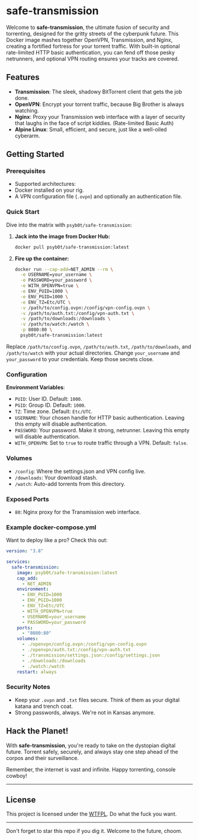 # safe-transmission

Welcome to **safe-transmission**, the ultimate fusion of security and torrenting, designed for the gritty streets of the cyberpunk future. This Docker image mashes together OpenVPN, Transmission, and Nginx, creating a fortified fortress for your torrent traffic. With built-in optional rate-limited HTTP basic authentication, you can fend off those pesky netrunners, and optional VPN routing ensures your tracks are covered.

## Features

- **Transmission**: The sleek, shadowy BitTorrent client that gets the job done.
- **OpenVPN**: Encrypt your torrent traffic, because Big Brother is always watching.
- **Nginx**: Proxy your Transmission web interface with a layer of security that laughs in the face of script kiddies. (Rate-limited Basic Auth)
- **Alpine Linux**: Small, efficient, and secure, just like a well-oiled cyberarm.

## Getting Started

### Prerequisites

- Supported architectures:
- Docker installed on your rig.
- A VPN configuration file (`.ovpn`) and optionally an authentication file.

### Quick Start

Dive into the matrix with `psyb0t/safe-transmission`:

1. **Jack into the image from Docker Hub:**

   ```bash
   docker pull psyb0t/safe-transmission:latest
   ```

2. **Fire up the container:**

   ```bash
   docker run --cap-add=NET_ADMIN --rm \
     -e USERNAME=your_username \
     -e PASSWORD=your_password \
     -e WITH_OPENVPN=true \
     -e ENV_PUID=1000 \
     -e ENV_PGID=1000 \
     -e ENV_TZ=Etc/UTC \
     -v /path/to/config.ovpn:/config/vpn-config.ovpn \
     -v /path/to/auth.txt:/config/vpn-auth.txt \
     -v /path/to/downloads:/downloads \
     -v /path/to/watch:/watch \
     -p 8080:80 \
     psyb0t/safe-transmission:latest
   ```

Replace `/path/to/config.ovpn`, `/path/to/auth.txt`, `/path/to/downloads`, and `/path/to/watch` with your actual directories. Change `your_username` and `your_password` to your credentials. Keep those secrets close.

### Configuration

**Environment Variables**:

- `PUID`: User ID. Default: `1000`.
- `PGID`: Group ID. Default: `1000`.
- `TZ`: Time zone. Default: `Etc/UTC`.
- `USERNAME`: Your chosen handle for HTTP basic authentication. Leaving this empty will disable authentication.
- `PASSWORD`: Your password. Make it strong, netrunner. Leaving this empty will disable authentication.
- `WITH_OPENVPN`: Set to `true` to route traffic through a VPN. Default: `false`.

### Volumes

- `/config`: Where the settings.json and VPN config live.
- `/downloads`: Your download stash.
- `/watch`: Auto-add torrents from this directory.

### Exposed Ports

- `80`: Nginx proxy for the Transmission web interface.

### Example docker-compose.yml

Want to deploy like a pro? Check this out:

```yaml
version: "3.8"

services:
  safe-transmission:
    image: psyb0t/safe-transmission:latest
    cap_add:
      - NET_ADMIN
    environment:
      - ENV_PUID=1000
      - ENV_PGID=1000
      - ENV_TZ=Etc/UTC
      - WITH_OPENVPN=true
      - USERNAME=your_username
      - PASSWORD=your_password
    ports:
      - "8080:80"
    volumes:
      - ./openvpn/config.ovpn:/config/vpn-config.ovpn
      - ./openvpn/auth.txt:/config/vpn-auth.txt
      - ./transmission/settings.json:/config/settings.json
      - ./downloads:/downloads
      - ./watch:/watch
    restart: always
```

### Security Notes

- Keep your `.ovpn` and `.txt` files secure. Think of them as your digital katana and trench coat.
- Strong passwords, always. We're not in Kansas anymore.

## Hack the Planet!

With **safe-transmission**, you're ready to take on the dystopian digital future. Torrent safely, securely, and always stay one step ahead of the corpos and their surveillance.

Remember, the internet is vast and infinite. Happy torrenting, console cowboy!

---

## License

This project is licensed under the [WTFPL](http://www.wtfpl.net/about/). Do what the fuck you want.

---

Don't forget to star this repo if you dig it. Welcome to the future, choom.
